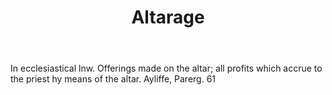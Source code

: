 ---
title: Altarage
permalink: "/definitions/altarage.html"
body: In ecclesiastical lnw. Offerings made on the altar; all profits which accrue
  to the priest hy means of the altar. Ayliffe, Parerg. 61
published_at: '2018-07-07'
layout: post
---